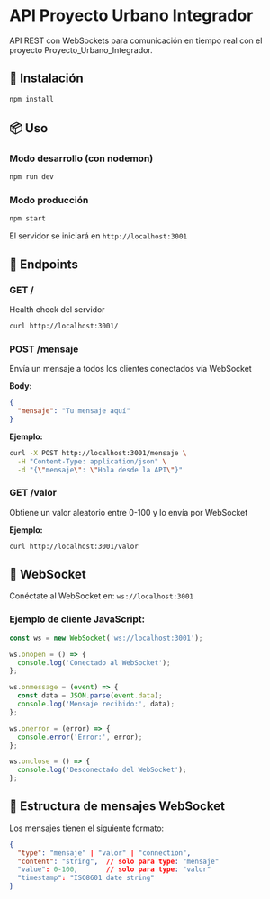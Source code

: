 # API Proyecto Urbano Integrador

API REST con WebSockets para comunicación en tiempo real con el proyecto Proyecto_Urbano_Integrador.

## 🚀 Instalación

```bash
npm install
```

## 📦 Uso

### Modo desarrollo (con nodemon)
```bash
npm run dev
```

### Modo producción
```bash
npm start
```

El servidor se iniciará en `http://localhost:3001`

## 📡 Endpoints

### GET /
Health check del servidor
```bash
curl http://localhost:3001/
```

### POST /mensaje
Envía un mensaje a todos los clientes conectados vía WebSocket

**Body:**
```json
{
  "mensaje": "Tu mensaje aquí"
}
```

**Ejemplo:**
```bash
curl -X POST http://localhost:3001/mensaje \
  -H "Content-Type: application/json" \
  -d "{\"mensaje\": \"Hola desde la API\"}"
```

### GET /valor
Obtiene un valor aleatorio entre 0-100 y lo envía por WebSocket

**Ejemplo:**
```bash
curl http://localhost:3001/valor
```

## 🔌 WebSocket

Conéctate al WebSocket en: `ws://localhost:3001`

### Ejemplo de cliente JavaScript:
```javascript
const ws = new WebSocket('ws://localhost:3001');

ws.onopen = () => {
  console.log('Conectado al WebSocket');
};

ws.onmessage = (event) => {
  const data = JSON.parse(event.data);
  console.log('Mensaje recibido:', data);
};

ws.onerror = (error) => {
  console.error('Error:', error);
};

ws.onclose = () => {
  console.log('Desconectado del WebSocket');
};
```

## 📝 Estructura de mensajes WebSocket

Los mensajes tienen el siguiente formato:

```json
{
  "type": "mensaje" | "valor" | "connection",
  "content": "string",  // solo para type: "mensaje"
  "value": 0-100,       // solo para type: "valor"
  "timestamp": "ISO8601 date string"
}
```
